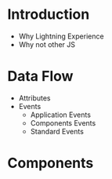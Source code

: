 # Introduction
  - Why Lightning Experience
  - Why not other JS
  
# Data Flow
  - Attributes
  - Events
    - Application Events
    - Components Events
    - Standard Events
    
# Components
